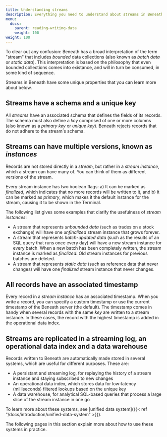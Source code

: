 ```yaml
---
title: Understanding streams
description: Everything you need to understand about streams in Beneath
menu:
  docs:
    parent: reading-writing-data
    weight: 100
weight: 100
---
```


To clear out any confusion: Beneath has a broad interpretation of the term "stream" that includes *bounded* data collections (also known as *batch data* or *static data*). This interpretation is based on the philosophy that even bounded collections comes into existance, and will in turn be consumed, in some kind of sequence.

Streams in Beneath have some unique properties that you can learn more about below.

## Streams have a schema and a unique key

All *streams* have an associated schema that defines the fields of its records. The schema must also define a *key* comprised of one or more columns (also known as a *primary key* or *unique key*). Beneath rejects records that do not adhere to the stream's schema. 

## Streams can have multiple versions, known as *instances*

Records are not stored directly in a *stream*, but rather in a *stream instance*, which a stream can have many of. You can think of them as different versions of the stream.

Every stream instance has two boolean flags: a) It can be marked as *finalized*, which indicates that no more records will be written to it, and b) it can be marked as *primary*, which makes it the default instance for the stream, causing it to be shown in the Terminal.

The following list gives some examples that clarify the usefulness of *stream instances*:

- A stream that represents *unbounded data* (such as trades on a stock exchange) will have one *unfinalized* stream instance that grows forever.
- A stream that represents *batch-updated data* (such as the results of an SQL query that runs once every day) will have a new stream instance for every batch. When a new batch has been completely written, the stream instance is marked as *finalized*. Old stream instances for previous batches are deleted.
- A stream that represents *static data* (such as reference data that never changes) will have one *finalized* stream instance that never changes.

## All records have an associated timestamp

Every record in a *stream instance* has an associated timestamp. When you write a record, you can specify a custom timestamp or use the current timestamp of the Beneath server (the default). The timestamp comes in handy when several records with the same *key* are written to a stream instance. In these cases, the record with the highest timestamp is added in the operational data index.

## Streams are replicated in a streaming log, an operational data index and a data warehouse

Records written to Beneath are automatically made stored in several systems, which are useful for different purposes. These are:

- A persistant and streaming log, for replaying the history of a stream instance and staying subscribed to new changes
- An operational data index, which stores data for low-latency (milliseconds) filtered lookups based on the unique key 
- A data warehouse, for analytical SQL-based queries that process a large slice of the stream instance in one go

To learn more about these systems, see [unified data system]({{< ref "/docs/introduction/unified-data-system" >}}).

The following pages in this section explain more about how to use these systems in practice.
